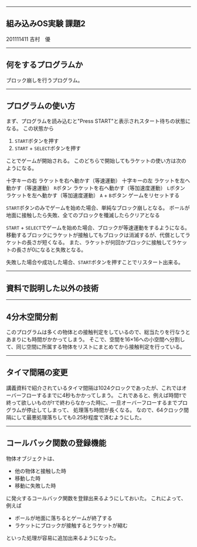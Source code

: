-------
組み込みOS実験 課題2
-------

201111411
吉村　優

--------------
何をするプログラムか
--------------

ブロック崩しを行うプログラム。

--------------
プログラムの使い方
--------------

まず、プログラムを読み込むと"Press START"と表示されスタート待ちの状態になる。
この状態から

1. `START`ボタンを押す
2. `START` + `SELECT`ボタンを押す

ことでゲームが開始される。
このどちらで開始してもラケットの使い方は次のようになる。

十字キーの右
  ラケットを右へ動かす（等速運動）
十字キーの左
  ラケットを左へ動かす（等速運動）
`R`ボタン
  ラケットを右へ動かす（等加速度運動）
`L`ボタン
  ラケットを左へ動かす（等加速度運動）
`A` + `B`ボタン
  ゲームをリセットする

`START`ボタンのみでゲームを始めた場合、単純なブロック崩しとなる。
ボールが地面に接触したら失敗、全てのブロックを殲滅したらクリアとなる

`START` + `SELECT`でゲームを始めた場合、ブロックが等速運動をするようになる。
移動するブロックにラケットが接触してもブロックは消滅するが、代償としてラケットの長さが短くなる。
また、ラケットが何回かブロックに接触してラケットの長さが0になると失敗となる。

失敗した場合や成功した場合、`START`ボタンを押すことでリスタート出来る。

--------------
資料で説明した以外の技術
--------------

----------------------------
4分木空間分割
----------------------------

このプログラムは多くの物体との接触判定をしているので、総当たりを行なうとあまりにも時間がかかってしまう。
そこで、空間を16×16への小空間へ分割して、同じ空間に所属する物体をリストにまとめてから接触判定を行っている。

----------------------------
タイマ間隔の変更
----------------------------

講義資料で紹介されているタイマ間隔は1024クロックであったが、これではオーバーフローするまでに4秒もかかってしまう。
これであると、例えば時間`T`で終って欲しいものが`T`で終わらなかった時に、一旦オーバーフローするまでプログラムが停止してしまって、
処理落ち時間が長くなる。
なので、64クロック間隔にして最悪処理落ちしても0.25秒程度で済むようにした。


----------------------------
コールバック関数の登録機能
----------------------------

物体オブジェクトは、

- 他の物体と接触した時
- 移動した時
- 移動に失敗した時

に発火するコールバック関数を登録出来るようにしておいた。
これによって、例えば

- ボールが地面に落ちるとゲームが終了する
- ラケットにブロックが接触するとラケットが縮む

といった処理が容易に追加出来るようになった。


